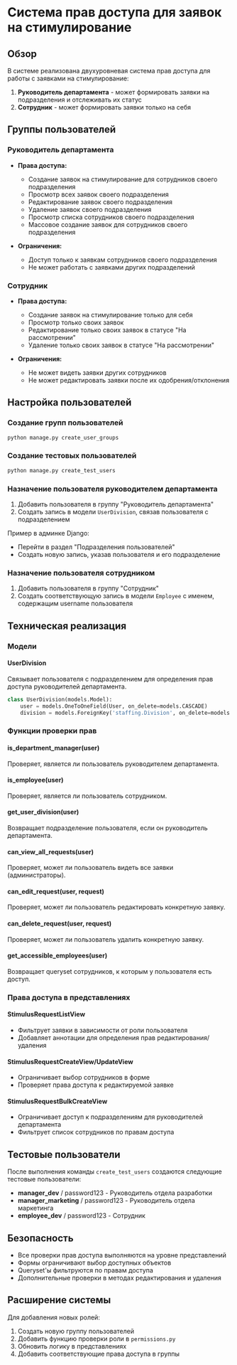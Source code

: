 # Система прав доступа для заявок на стимулирование

## Обзор

В системе реализована двухуровневая система прав доступа для работы с заявками на стимулирование:

1. **Руководитель департамента** - может формировать заявки на подразделения и отслеживать их статус
2. **Сотрудник** - может формировать заявки только на себя

## Группы пользователей

### Руководитель департамента
- **Права доступа:**
  - Создание заявок на стимулирование для сотрудников своего подразделения
  - Просмотр всех заявок своего подразделения
  - Редактирование заявок своего подразделения
  - Удаление заявок своего подразделения
  - Просмотр списка сотрудников своего подразделения
  - Массовое создание заявок для сотрудников своего подразделения

- **Ограничения:**
  - Доступ только к заявкам сотрудников своего подразделения
  - Не может работать с заявками других подразделений

### Сотрудник
- **Права доступа:**
  - Создание заявок на стимулирование только для себя
  - Просмотр только своих заявок
  - Редактирование только своих заявок в статусе "На рассмотрении"
  - Удаление только своих заявок в статусе "На рассмотрении"

- **Ограничения:**
  - Не может видеть заявки других сотрудников
  - Не может редактировать заявки после их одобрения/отклонения

## Настройка пользователей

### Создание групп пользователей
```bash
python manage.py create_user_groups
```

### Создание тестовых пользователей
```bash
python manage.py create_test_users
```

### Назначение пользователя руководителем департамента

1. Добавить пользователя в группу "Руководитель департамента"
2. Создать запись в модели `UserDivision`, связав пользователя с подразделением

Пример в админке Django:
- Перейти в раздел "Подразделения пользователей"
- Создать новую запись, указав пользователя и его подразделение

### Назначение пользователя сотрудником

1. Добавить пользователя в группу "Сотрудник"
2. Создать соответствующую запись в модели `Employee` с именем, содержащим username пользователя

## Техническая реализация

### Модели

#### UserDivision
Связывает пользователя с подразделением для определения прав доступа руководителей департамента.

```python
class UserDivision(models.Model):
    user = models.OneToOneField(User, on_delete=models.CASCADE)
    division = models.ForeignKey('staffing.Division', on_delete=models.CASCADE)
```

### Функции проверки прав

#### is_department_manager(user)
Проверяет, является ли пользователь руководителем департамента.

#### is_employee(user)
Проверяет, является ли пользователь сотрудником.

#### get_user_division(user)
Возвращает подразделение пользователя, если он руководитель департамента.

#### can_view_all_requests(user)
Проверяет, может ли пользователь видеть все заявки (администраторы).

#### can_edit_request(user, request)
Проверяет, может ли пользователь редактировать конкретную заявку.

#### can_delete_request(user, request)
Проверяет, может ли пользователь удалить конкретную заявку.

#### get_accessible_employees(user)
Возвращает queryset сотрудников, к которым у пользователя есть доступ.

### Права доступа в представлениях

#### StimulusRequestListView
- Фильтрует заявки в зависимости от роли пользователя
- Добавляет аннотации для определения прав редактирования/удаления

#### StimulusRequestCreateView/UpdateView
- Ограничивает выбор сотрудников в форме
- Проверяет права доступа к редактируемой заявке

#### StimulusRequestBulkCreateView
- Ограничивает доступ к подразделениям для руководителей департамента
- Фильтрует список сотрудников по правам доступа

## Тестовые пользователи

После выполнения команды `create_test_users` создаются следующие тестовые пользователи:

- **manager_dev** / password123 - Руководитель отдела разработки
- **manager_marketing** / password123 - Руководитель отдела маркетинга  
- **employee_dev** / password123 - Сотрудник

## Безопасность

- Все проверки прав доступа выполняются на уровне представлений
- Формы ограничивают выбор доступных объектов
- Queryset'ы фильтруются по правам доступа
- Дополнительные проверки в методах редактирования и удаления

## Расширение системы

Для добавления новых ролей:

1. Создать новую группу пользователей
2. Добавить функцию проверки роли в `permissions.py`
3. Обновить логику в представлениях
4. Добавить соответствующие права доступа в группы
